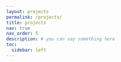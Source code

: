 ```yaml
---
layout: projects
permalink: /projects/
title: projects
nav: true
nav_order: 5
description: # you can say something here
toc:
  sidebar: left
---
```

